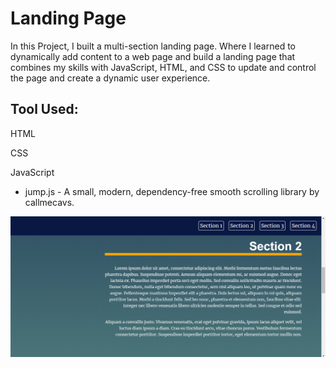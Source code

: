 # Landing Page

In this Project, I built a multi-section landing page. Where I learned to dynamically add content to a web page and build a landing page that combines my skills with JavaScript, HTML, and CSS to update and control the page and create a dynamic user experience.

## Tool Used:
HTML

CSS

JavaScript
  * jump.js - A small, modern, dependency-free smooth scrolling library by callmecavs.

![Picture of application](img/landing-page.png)
